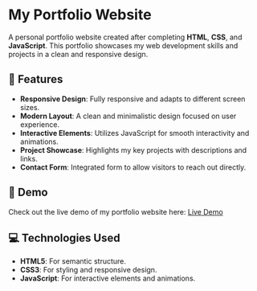 # My Portfolio Website

A personal portfolio website created after completing **HTML**, **CSS**, and **JavaScript**. This portfolio showcases my web development skills and projects in a clean and responsive design.

## 🌟 Features

- **Responsive Design**: Fully responsive and adapts to different screen sizes.
- **Modern Layout**: A clean and minimalistic design focused on user experience.
- **Interactive Elements**: Utilizes JavaScript for smooth interactivity and animations.
- **Project Showcase**: Highlights my key projects with descriptions and links.
- **Contact Form**: Integrated form to allow visitors to reach out directly.

## 🚀 Demo

Check out the live demo of my portfolio website here: 
[Live Demo](https://kaleemsipraa.github.io/myPortfolioWebsite/)

## 💻 Technologies Used

- **HTML5**: For semantic structure.
- **CSS3**: For styling and responsive design.
- **JavaScript**: For interactive elements and animations.



